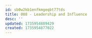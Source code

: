 ```yaml
---
id: sb0w2kb1enfkmgeqbt77tds
title: 008 - Leadership and Influence
desc: ''
updated: 1735954889429
created: 1735954877022
---
```

